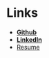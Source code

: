 # Links
* <a href="https://www.github.com/jahanvi316"> **Github** </a>
* <a href="https://www.linkedin.com/in/jahanvipatel"> **LinkedIn** </a> 
* <a href="Resume_Jahanvi Patel_10.1.2020.pdf"> Resume </a>
